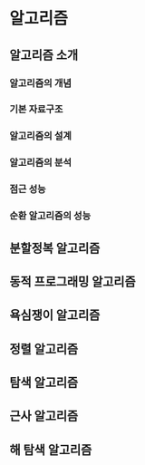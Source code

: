 # 알고리즘

## 알고리즘 소개

### 알고리즘의 개념

### 기본 자료구조

### 알고리즘의 설계

### 알고리즘의 분석

### 점근 성능

### 순환 알고리즘의 성능

## 분할정복 알고리즘

## 동적 프로그래밍 알고리즘

## 욕심쟁이 알고리즘

## 정렬 알고리즘

## 탐색 알고리즘

## 근사 알고리즘

## 해 탐색 알고리즘

